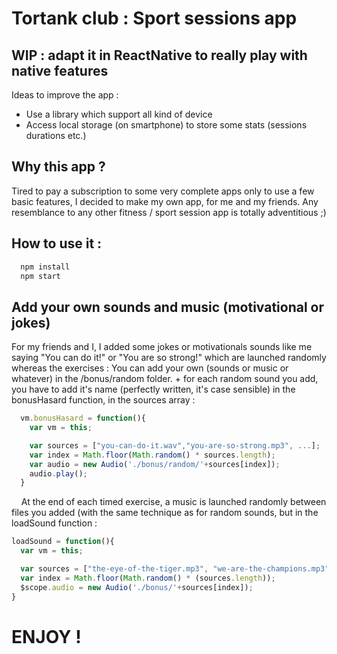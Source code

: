 # Tortank club : Sport sessions app

## WIP : adapt it in ReactNative to really play with native features
Ideas to improve the app :
* Use a library which support all kind of device
* Access local storage (on smartphone) to store some stats (sessions durations etc.)

## Why this app ?
Tired to pay a subscription to some very complete apps only to use a few basic features, I decided to make my own app, for me and my friends. Any resemblance to any other fitness / sport session app is totally adventitious ;)

## How to use it :
```sh
  npm install
  npm start
```
## Add your own sounds and music (motivational or jokes)
For my friends and I, I added some jokes or motivationals sounds like me saying "You can do it!" or "You are so strong!" which are launched randomly whereas the exercises : You can add your own (sounds or music or whatever) in the /bonus/random folder. + for each random sound you add, you have to add it's name (perfectly written, it's case sensible) in the bonusHasard function, in the sources array :

```javascript
  vm.bonusHasard = function(){
    var vm = this;

    var sources = ["you-can-do-it.wav","you-are-so-strong.mp3", ...];
    var index = Math.floor(Math.random() * sources.length);
    var audio = new Audio('./bonus/random/'+sources[index]);
    audio.play();
  }
```
    
At the end of each timed exercise, a music is launched randomly between files you added (with the same technique as for random sounds, but in the loadSound function :

```javascript
loadSound = function(){
  var vm = this;

  var sources = ["the-eye-of-the-tiger.mp3", "we-are-the-champions.mp3"];
  var index = Math.floor(Math.random() * (sources.length));
  $scope.audio = new Audio('./bonus/'+sources[index]);
}
```

# ENJOY !
